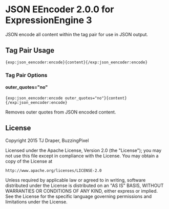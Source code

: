 # JSON EEncoder 2.0.0 for ExpressionEngine 3

JSON encode all content within the tag pair for use in JSON output.

## Tag Pair Usage

	{exp:json_eencoder:encode}{content}{/exp:json_eencoder:encode}

### Tag Pair Options

#### outer_quotes="no"

	{exp:json_eencoder:encode outer_quotes="no"}{content}{/exp:json_eencoder:encode}

Removes outer quotes from JSON encoded content.

## License

Copyright 2015 TJ Draper, BuzzingPixel

Licensed under the Apache License, Version 2.0 (the "License");
you may not use this file except in compliance with the License.
You may obtain a copy of the License at

	http://www.apache.org/licenses/LICENSE-2.0

Unless required by applicable law or agreed to in writing, software
distributed under the License is distributed on an "AS IS" BASIS,
WITHOUT WARRANTIES OR CONDITIONS OF ANY KIND, either express or implied.
See the License for the specific language governing permissions and
limitations under the License.
